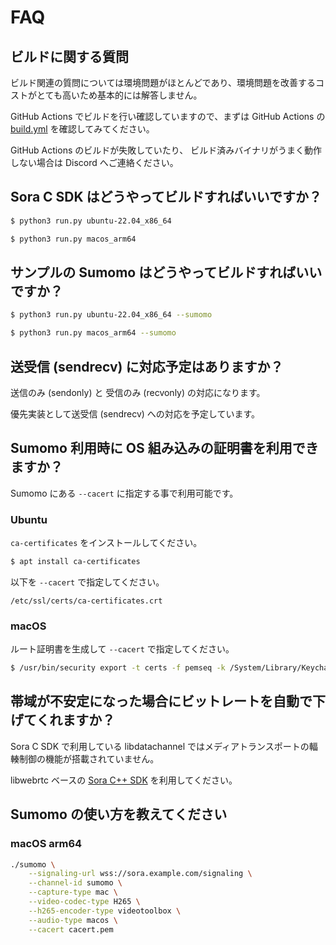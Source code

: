 # FAQ

## ビルドに関する質問

ビルド関連の質問については環境問題がほとんどであり、環境問題を改善するコストがとても高いため基本的には解答しません。

GitHub Actions でビルドを行い確認していますので、まずは GitHub Actions の [build.yml](https://github.com/shiguredo/sora-c-sdk/blob/develop/.github/workflows/build.yml) を確認してみてください。

GitHub Actions のビルドが失敗していたり、
ビルド済みバイナリがうまく動作しない場合は Discord へご連絡ください。

## Sora C SDK はどうやってビルドすればいいですか？

```bash
$ python3 run.py ubuntu-22.04_x86_64
```

```bash
$ python3 run.py macos_arm64
```

## サンプルの Sumomo はどうやってビルドすればいいですか？

```bash
$ python3 run.py ubuntu-22.04_x86_64 --sumomo
```

```bash
$ python3 run.py macos_arm64 --sumomo
```

## 送受信 (sendrecv) に対応予定はありますか？

送信のみ (sendonly) と 受信のみ (recvonly) の対応になります。

優先実装として送受信 (sendrecv) への対応を予定しています。

## Sumomo 利用時に OS 組み込みの証明書を利用できますか？

Sumomo にある `--cacert` に指定する事で利用可能です。

### Ubuntu

`ca-certificates` をインストールしてください。

```bash
$ apt install ca-certificates
```

以下を `--cacert` で指定してください。

`/etc/ssl/certs/ca-certificates.crt`

### macOS

ルート証明書を生成して `--cacert` で指定してください。

```bash
$ /usr/bin/security export -t certs -f pemseq -k /System/Library/Keychains/SystemRootCertificates.keychain > cacert.pem
```

## 帯域が不安定になった場合にビットレートを自動で下げてくれますか？

Sora C SDK で利用している libdatachannel ではメディアトランスポートの輻輳制御の機能が搭載されていません。

libwebrtc ベースの [Sora C++ SDK](https://github.com/shiguredo/sora-cpp-sdk) を利用してください。

## Sumomo の使い方を教えてください

### macOS arm64

```bash
./sumomo \
    --signaling-url wss://sora.example.com/signaling \
    --channel-id sumomo \
    --capture-type mac \
    --video-codec-type H265 \
    --h265-encoder-type videotoolbox \
    --audio-type macos \
    --cacert cacert.pem
```
